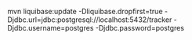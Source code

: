 mvn liquibase:update -Dliquibase.dropfirst=true -Djdbc.url=jdbc:postgresql://localhost:5432/tracker -Djdbc.username=postgres -Djdbc.password=postgres

